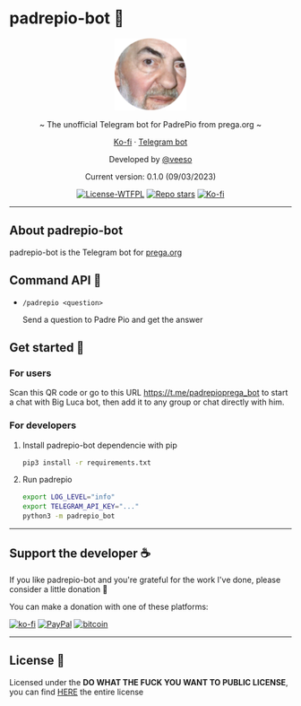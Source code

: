 # padrepio-bot 👼

<p align="center">
  <img src="/assets/padrepio.png" width="128" height="128" />
</p>

<p align="center">~ The unofficial Telegram bot for PadrePio from prega.org ~</p>
<p align="center">
  <a href="https://ko-fi.com/veeso" target="_blank">Ko-fi</a>
  ·
  <a href="https://t.me/padrepioprega_bot" target="_blank">Telegram bot</a>
</p>

<p align="center">Developed by <a href="https://veeso.github.io/" target="_blank">@veeso</a></p>
<p align="center">Current version: 0.1.0 (09/03/2023)</p>

<p align="center">
  <a href="http://www.wtfpl.net/about/"
    ><img
      src="https://img.shields.io/badge/License-WTFPL-blue.svg"
      alt="License-WTFPL"
  /></a>
  <a href="https://github.com/veeso/padrepio-bot/stargazers"
    ><img
      src="https://img.shields.io/github/stars/veeso/padrepio-bot.svg"
      alt="Repo stars"
  /></a>
  <a href="https://ko-fi.com/veeso">
    <img
      src="https://img.shields.io/badge/donate-ko--fi-red"
      alt="Ko-fi"
  /></a>
</p>

---

## About padrepio-bot

padrepio-bot is the Telegram bot for [prega.org](https://www.prega.org/)

## Command API 🐷

- `/padrepio <question>`

    Send a question to Padre Pio and get the answer

## Get started 🚀

### For users

Scan this QR code or go to this URL <https://t.me/padrepioprega_bot> to start a chat with Big Luca bot, then add it to any group or chat directly with him.

### For developers

1. Install padrepio-bot dependencie with pip

    ```sh
    pip3 install -r requirements.txt
    ```

2. Run padrepio

    ```sh
    export LOG_LEVEL="info"
    export TELEGRAM_API_KEY="..."
    python3 -m padrepio_bot
    ```

---

## Support the developer ☕

If you like padrepio-bot and you're grateful for the work I've done, please consider a little donation 🥳

You can make a donation with one of these platforms:

[![ko-fi](https://img.shields.io/badge/Ko--fi-F16061?style=for-the-badge&logo=ko-fi&logoColor=white)](https://ko-fi.com/veeso)
[![PayPal](https://img.shields.io/badge/PayPal-00457C?style=for-the-badge&logo=paypal&logoColor=white)](https://www.paypal.me/chrisintin)
[![bitcoin](https://img.shields.io/badge/Bitcoin-ff9416?style=for-the-badge&logo=bitcoin&logoColor=white)](https://btc.com/bc1qvlmykjn7htz0vuprmjrlkwtv9m9pan6kylsr8w)

---

## License 📜

Licensed under the **DO WHAT THE FUCK YOU WANT TO PUBLIC LICENSE**, you can find [HERE](LICENSE) the entire license
